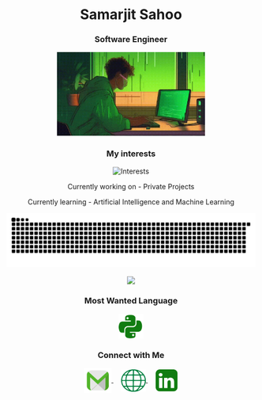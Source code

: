 <h1 align="center">Samarjit Sahoo</h1>
<h3 align="center">Software Engineer</h3>
<p align="center">
 <img alt="Coding" width="300" height="auto" src="assets/coding.gif"/>
</p>
<h3 align="center">My interests</h3>
<p align="center">
  <img src="https://readme-typing-svg.demolab.com/?lines=Artificial Intelligence;Machine Learning;Deep Learning;Data Science;Computer Vision&font=Fira%20Code&center=true&width=380&height=50&duration=1000&pause=1000&color=3b9422" alt="Interests">
</p>
<p align="center">Currently working on - Private Projects</p>
<p align="center">Currently learning - Artificial Intelligence and Machine Learning</p>
<img src="https://raw.githubusercontent.com/liudf0716/liudf0716/output/github-contribution-grid-snake-dark.svg#gh-dark-mode-only" />
<p align="center"><img align="center" src="https://github-readme-stats.vercel.app/api/top-langs?username=samarjit-sahoo&hide_border=false&no-bg=true&no-frame=true&layout=compact&bg_color=082F02&title_color=ffffff&text_color=ffffff&icon_color=000000&width=300"/></p>
<h3 align="center">Most Wanted Language</h3>
<p align="center">
  <a href="https://github.com/samarjit-sahoo/Python_Practice.git" target="_blank">
    <img align="center" src="assets/python.png" alt="python" height="50" width="50" />
  </a>
</p>
<h3 align="center">Connect with Me</h3>
<p align="center">
  <a href="mailto:samarjit9203@gmail.com" target="_blank">
    <img align="center" src="assets/mail.png" alt="mail" height="50" width="55" />
  </a>
  &nbsp;&nbsp;&nbsp;
   <a href="https://samarjit.vercel.app" target="_blank">
    <img align="center" src="assets/web.png" alt="website" height="45" width="50" />
  </a>
  &nbsp;&nbsp;&nbsp;
  <a href="https://linkedin.com/in/samarjit-sahoo/" target="_blank">
    <img align="center" src="assets/linkedin.png" alt="linkedin" height="45" width="45" />
  </a>
</p>


